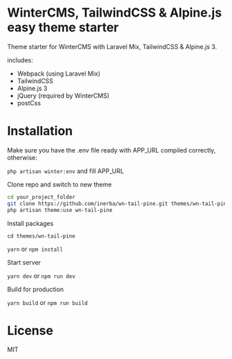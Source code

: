 # WinterCMS, TailwindCSS & Alpine.js easy theme starter

Theme starter for WinterCMS with Laravel Mix, TailwindCSS & Alpine.js 3.

includes:

- Webpack (using Laravel Mix)
- TailwindCSS
- Alpine.js 3
- jQuery (required by WinterCMS)
- postCss

# Installation

Make sure you have the .env file ready with APP_URL compiled correctly, otherwise:

`php artisan winter:env` and fill APP_URL

Clone repo and switch to new theme

```bash
cd your_project_folder 
git clone https://github.com/inerba/wn-tail-pine.git themes/wn-tail-pine 
php artisan theme:use wn-tail-pine
```

Install packages

`cd themes/wn-tail-pine`

`yarn` or `npm install`

Start server

`yarn dev` or `npm run dev`

Build for production

`yarn build` or `npm run build`
    
# License

MIT
